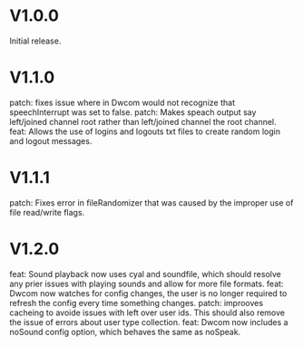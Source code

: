 # V1.0.0
Initial release.

# V1.1.0


patch: fixes issue where in Dwcom would not recognize that speechInterrupt was set to false.
patch: Makes speach output say left/joined channel root rather than left/joined channel the root channel.
feat: Allows the use of logins and logouts txt files to create random login and logout messages.

# V1.1.1

patch: Fixes error in fileRandomizer that was caused by the improper use of file read/write flags.

# V1.2.0

feat: Sound playback now uses cyal and soundfile, which should resolve any prier issues with playing sounds and allow for more file formats.
feat: Dwcom now watches for config changes, the user is no longer required to refresh the config every time something changes.
patch: improoves cacheing to avoide issues with left over user ids. This should also remove the issue of errors about user type collection.
feat: Dwcom now includes a noSound config option, which behaves the same as  noSpeak.
